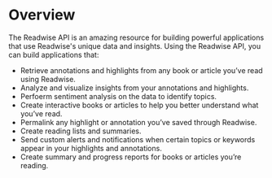 # Overview

The Readwise API is an amazing resource for building powerful applications that
use Readwise's unique data and insights. Using the Readwise API, you can build
applications that:

- Retrieve annotations and highlights from any book or article you’ve read
  using Readwise.
- Analyze and visualize insights from your annotations and highlights.
- Perfoerm sentiment analysis on the data to identify topics.
- Create interactive books or articles to help you better understand what
  you’ve read.
- Permalink any highlight or annotation you’ve saved through Readwise.
- Create reading lists and summaries.
- Send custom alerts and notifications when certain topics or keywords appear
  in your highlights and annotations.
- Create summary and progress reports for books or articles you’re reading.
